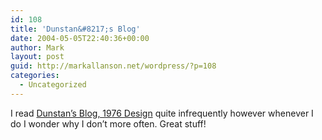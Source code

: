 ```yaml
---
id: 108
title: 'Dunstan&#8217;s Blog'
date: 2004-05-05T22:40:36+00:00
author: Mark
layout: post
guid: http://markallanson.net/wordpress/?p=108
categories:
  - Uncategorized
---
```

I read [Dunstan&#8217;s Blog, 1976 Design](http://1976design.com/blog/ "Dunstan's Blog, 1976 Design") quite infrequently however whenever I do I wonder why I don&#8217;t more often. Great stuff!